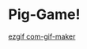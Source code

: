 # Pig-Game!

[ezgif com-gif-maker](https://user-images.githubusercontent.com/52192460/164964854-c6286499-1461-44d1-9084-50375007e1e6.gif)

